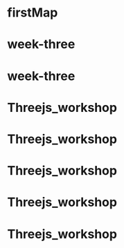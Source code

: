 # firstMap
# week-three
# week-three
# Threejs_workshop
# Threejs_workshop
# Threejs_workshop
# Threejs_workshop
# Threejs_workshop
